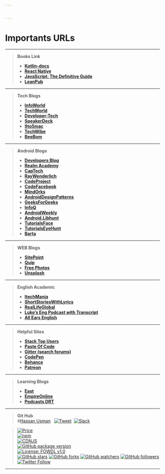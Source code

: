 ```yaml
---


---
```


<h1 id="importants-urls">Importants URLs</h1>
<hr>
<blockquote>
<p><strong>Books Link</strong></p>
<ul>
<li><a href="https://kotlinlang.org/docs/kotlin-docs.pdf"> <strong>Kotlin-docs</strong></a></li>
<li><a href="https://facebook.github.io/react-native/docs/getting-started.html"> <strong>React Native</strong></a></li>
<li><a href="ftp://ftp.micronet-rostov.ru/linux-support/books/programming/JavaScript/%5BO%60Reilly%5D%20-%20JavaScript.%20The%20Definitive%20Guide,%206th%20ed.%20-%20%5BFlanagan%5D.pdf"> <strong>JavaScript: The Definitive Guide</strong></a></li>
<li><a href="https://leanpub.com/"> <strong>LeanPub</strong></a></li>
</ul>
</blockquote>
<hr>
<blockquote>
<p><strong>Tech Blogs</strong></p>
<ul>
<li><a href="https://www.infoworld.com/"> <strong>InfoWorld</strong></a></li>
<li><a href="https://www.techworld.com"> <strong>TechWorld</strong></a></li>
<li><a href="https://www.developer-tech.com/"> <strong>Developer-Tech</strong></a></li>
<li><a href="https://speakerdeck.com/"> <strong>SpeakerDeck</strong></a></li>
<li><a href="https://9to5mac.com/"> <strong>9to5mac</strong></a></li>
<li><a href="https://www.techwibe.com/"> <strong>TechWibe</strong></a></li>
<li><a href="https://beebom.com/"> <strong>BeeBom</strong></a></li>
</ul>
</blockquote>
<hr>
<blockquote>
<p><strong>Android Blogs</strong></p>
<ul>
<li><a href="https://android-developers.googleblog.com/"> <strong>Developers Blog</strong></a></li>
<li><a href="https://academy.realm.io/section/android/"> <strong>Realm Academy</strong></a></li>
<li><a href="https://www.captechconsulting.com/search#sort=relevancy"> <strong>CapTech</strong></a></li>
<li><a href="https://www.raywenderlich.com/"> <strong>RayWenderlich</strong></a></li>
<li><a href="https://www.codeproject.com/Tags/Android"> <strong>CodeProject</strong></a></li>
<li><a href="https://code.facebook.com/android/"> <strong>CodeFacebook</strong></a></li>
<li><a href="https://blog.mindorks.com/tagged/android"> <strong>MindOrks</strong></a></li>
<li><a href="http://www.androiddesignpatterns.com/"> <strong>AndroidDesignPatterns</strong></a></li>
<li><a href="http://www.geeksforgeeks.org"> <strong>GeeksForGeeks</strong></a></li>
<li><a href="https://www.infoq.com/"> <strong>InfoQ</strong></a></li>
<li><a href="http://androidweekly.net/"> <strong>AndroidWeekly</strong></a></li>
<li><a href="https://android.libhunt.com/"> <strong>Android.Libhunt</strong></a></li>
<li><a href="http://www.tutorialsface.com/"> <strong>TutorialsFace</strong></a></li>
<li><a href="https://tutorial.eyehunt.in/"> <strong>TutorialsEyeHunt</strong></a></li>
<li><a href="https://barta.me//"> <strong>Barta</strong></a></li>
</ul>
</blockquote>
<hr>
<blockquote>
<p><strong>WEB Blogs</strong></p>
<ul>
<li><a href="https://www.sitepoint.com/"> <strong>SitePoint</strong></a></li>
<li><a href="https://quip.com"> <strong>Quip</strong></a></li>
<li><a href="https://www.pexels.com"> <strong>Free Photos</strong></a></li>
<li><a href="https://unsplash.com/"> <strong>Unsplash</strong></a></li>
</ul>
</blockquote>
<hr>
<blockquote>
<p><strong>English Academic</strong></p>
<ul>
<li><a href="http://www.itechmania.com/100-famous-urdu-proverbs-with-roman-urdu-and-english-translation/"> <strong>ItechMania</strong></a></li>
<li><a href="http://listentogenius.com"> <strong>ShortStoriesWithLyrics</strong></a></li>
<li><a href="https://reallifeglobal.com/"> <strong>RealLifeGlobal</strong></a></li>
<li><a href="https://teacherluke.co.uk/"> <strong>Luke’s Eng Podcast with Transcript</strong></a></li>
<li><a href="https://allears.lpages.co/secrets-new-homepage-opt-in/"> <strong>All Ears English</strong></a></li>
</ul>
</blockquote>
<hr>
<blockquote>
<p><strong>Helpful Sites</strong></p>
<ul>
<li><a href="https://stackexchange.com/leagues/1/alltime/stackoverflow"> <strong>Stack Top Users</strong></a></li>
<li><a href="https://paste.ofcode.org/"> <strong>Paste Of Code</strong></a></li>
<li><a href="https://gitter.im/"> <strong>Gitter (search forums)</strong></a></li>
<li><a href="https://codepen.io/"> <strong>CodePen</strong></a></li>
<li><a href="www.behance.net/"> <strong>Behance</strong></a></li>
<li><a href="https://www.patreon.com/"> <strong>Patreon</strong></a></li>
</ul>
</blockquote>
<hr>
<blockquote>
<p><strong>Learning Blogs</strong></p>
<ul>
<li><a href="https://east.education/"> <strong>East</strong></a></li>
<li><a href="https://www.empireonline.com/"> <strong>EmpireOnline</strong></a></li>
<li><a href="https://drt.fm/"> <strong>Podcasts DRT</strong></a></li>
</ul>
</blockquote>
<hr>
<blockquote>
<p><strong>Git Hub</strong><br>
#<a href="https://www.learnyandroid.blogspot.com">Hassan Usman</a> &nbsp; <a href="https://twitter.com/intent/tweet?text=Get%20over%20170%20free%20design%20blocks%20based%20on%20Bootstrap%204&amp;url=https://www.learnyandroid.blogspot.com&amp;via=froala&amp;hashtags=bootstrap,design,templates,blocks,developers"><img src="https://img.shields.io/twitter/url/http/shields.io.svg?style=social" alt="Tweet"></a> &nbsp;<a href="https://froala-design-blocks-slack.herokuapp.com/"><img src="https://froala-design-blocks-slack.herokuapp.com/badge.svg" alt="Slack"></a></p>
</blockquote>
<blockquote>
<p><a href="https://github.com/froala/design-blocks/blob/master/LICENSE"><img src="https://img.shields.io/badge/price-FREE-0098f7.svg" alt="Price"></a><br>
<a href="https://www.npmjs.com/package/froala-design-blocks"><img src="https://img.shields.io/npm/v/froala-design-blocks.svg?colorB=brightgreen" alt="npm"></a><br>
<a href="https://cdnjs.com/libraries/froala-design-blocks"><img src="https://img.shields.io/cdnjs/v/froala-design-blocks.svg" alt="CDNJS"></a><br>
<a href="https://github.com/froala/design-blocks"><img src="https://img.shields.io/github/package-json/v/froala/design-blocks.svg" alt="GitHub package version"></a><br>
<a href="https://github.com/froala/design-blocks/blob/master/LICENSE"><img src="https://img.shields.io/badge/license-FOWDL-blue.svg" alt="License: FOWDL v1.0"></a><br>
<a href="https://github.com/nisrulz/android-tips-tricks"><img src="https://img.shields.io/github/stars/nisrulz/android-tips-tricks.svg?style=social&amp;label=Star" alt="GitHub stars"></a> <a href="https://github.com/nisrulz/android-tips-tricks/fork"><img src="https://img.shields.io/github/forks/nisrulz/android-tips-tricks.svg?style=social&amp;label=Fork" alt="GitHub forks"></a> <a href="https://github.com/nisrulz/android-tips-tricks"><img src="https://img.shields.io/github/watchers/nisrulz/android-tips-tricks.svg?style=social&amp;label=Watch" alt="GitHub watchers"></a> <a href="https://github.com/nisrulz/android-tips-tricks"><img src="https://img.shields.io/github/followers/nisrulz.svg?style=social&amp;label=Follow" alt="GitHub followers"></a><br>
<a href="https://twitter.com/nisrulz"><img src="https://img.shields.io/twitter/follow/nisrulz.svg?style=social" alt="Twitter Follow"></a></p>
</blockquote>
<hr>

